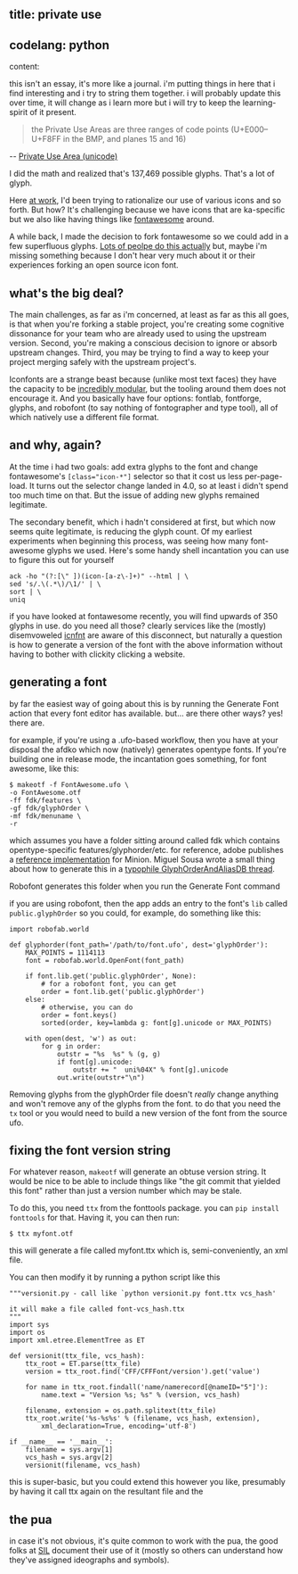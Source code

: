 title: private use
-
codelang: python
-
content:

this isn't an essay, it's more like a journal. i'm putting things in here that i find interesting and i try to string them together. i will probably update this over time, it will change as i learn more but i will try to keep the learning-spirit of it present.

> the Private Use Areas are three ranges of code points (U+E000–U+F8FF in the BMP, and planes 15 and 16)

-- [Private Use Area (unicode)](puawiki)

I did the math and realized that's 137,469 possible glyphs. That's a lot of glyph.

Here [at work](http://www.khanacademy.org/), I'd been trying to rationalize our use of various icons and so forth. But how? It's challenging because we have icons that are ka-specific but we also like having things like [fontawesome](http://fontawesome.io) around.

A while back, I made the decision to fork fontawesome so we could add in a few superfluous glyphs. [Lots of peolpe do this actually](https://github.com/FortAwesome/Font-Awesome/network) but, maybe i'm missing something because I don't hear very much about it or their experiences forking an open source icon font.

## what's the big deal?

The main challenges, as far as i'm concerned, at least as far as this all goes, is that when you're forking a stable project, you're creating some cognitive dissonance for your team who are already used to using the upstream version. Second, you're making a conscious decision to ignore or absorb upstream changes. Third, you may be trying to find a way to keep your project merging safely with the upstream project's.

Iconfonts are a strange beast because (unlike most text faces) they have the capacity to be [incredibly modular](http://icnfnt.com/), but the tooling around them does not encourage it. And you basically have four options: fontlab, fontforge, glyphs, and robofont (to say nothing of fontographer and type tool), all of which natively use a different file format.

## and why, again?

At the time i had two goals: add extra glyphs to the font and change fontawesome's `[class="icon-*"]` selector so that it cost us less per-page-load. It turns out the selector change landed in 4.0, so at least i didn't spend too much time on that. But the issue of adding new glyphs remained legitimate.

The secondary benefit, which i hadn't considered at first, but which now seems quite legitimate, is reducing the glyph count. Of my earliest experiments when beginning this process, was seeing how many font-awesome glyphs we used. Here's some handy shell incantation you can use to figure this out for yourself


    ack -ho "(?:[\" ])(icon-[a-z\-]+)" --html | \
    sed 's/.\(.*\)/\1/' | \
    sort | \
    uniq

if you have looked at fontawesome recently, you will find upwards of 350 glyphs in use. do you need all those? clearly services like the (mostly) disemvoweled [icnfnt](http://icnfnt.com/) are aware of this disconnect, but naturally a question is how to generate a version of the font with the above information without having to bother with clickity clicking a website.

## generating a font

by far the easiest way of going about this is by running the Generate Font action that every font editor has available. but... are there other ways? yes! there are.

for example, if you're using a .ufo-based workflow, then you have at your disposal the afdko which now (natively) generates opentype fonts. If you're building one in release mode, the incantation goes something, for font awesome, like this:


    $ makeotf -f FontAwesome.ufo \
    -o FontAwesome.otf
    -ff fdk/features \
    -gf fdk/glyphOrder \
    -mf fdk/menuname \
    -r

which assumes you have a folder sitting around called fdk which contains opentype-specific features/glyphorder/etc. for reference, adobe publishes a [reference implementation](http://download.macromedia.com/pub/developer/opentype/Example-Font-Sources.zip) for Minion. Miguel Sousa wrote a small thing about how to generate this in a [typophile GlyphOrderAndAliasDB thread](http://typophile.com/node/42076).

Robofont generates this folder when you run the Generate Font command

if you are using robofont, then the app adds an entry to the font's `lib` called `public.glyphOrder` so you could, for example, do something like this:


    import robofab.world

    def glyphorder(font_path='/path/to/font.ufo', dest='glyphOrder'):
        MAX_POINTS = 1114113
        font = robofab.world.OpenFont(font_path)

        if font.lib.get('public.glyphOrder', None):
            # for a robofont font, you can get
            order = font.lib.get('public.glyphOrder')
        else:
            # otherwise, you can do
            order = font.keys()
            sorted(order, key=lambda g: font[g].unicode or MAX_POINTS)

        with open(dest, 'w') as out:
            for g in order:
                outstr = "%s  %s" % (g, g)
                if font[g].unicode:
                    outstr += "  uni%04X" % font[g].unicode
                out.write(outstr+"\n")


Removing glyphs from the glyphOrder file doesn't *really* change anything and won't remove any of the glyphs from the font. to do that you need the `tx` tool or you would need to build a new version of the font from the source ufo.

## fixing the font version string

For whatever reason, `makeotf` will generate an obtuse version string. It would be nice to be able to include things like "the git commit that yielded this font" rather than just a version number which may be stale.

To do this, you need `ttx` from the fonttools package. you can `pip install fonttools` for that. Having it, you can then run:


    $ ttx myfont.otf


this will generate a file called myfont.ttx which is, semi-conveniently, an xml file.

You can then modify it by running a python script like this


    """versionit.py - call like `python versionit.py font.ttx vcs_hash'

    it will make a file called font-vcs_hash.ttx
    """
    import sys
    import os
    import xml.etree.ElementTree as ET

    def versionit(ttx_file, vcs_hash):
        ttx_root = ET.parse(ttx_file)
        version = ttx_root.find('CFF/CFFFont/version').get('value')

        for name in ttx_root.findall('name/namerecord[@nameID="5"]'):
            name.text = "Version %s; %s" % (version, vcs_hash)

        filename, extension = os.path.splitext(ttx_file)
        ttx_root.write('%s-%s%s' % (filename, vcs_hash, extension),
            xml_declaration=True, encoding='utf-8')

    if __name__ == '__main__':
        filename = sys.argv[1]
        vcs_hash = sys.argv[2]
        versionit(filename, vcs_hash)


this is super-basic, but you could extend this however you like, presumably by having it call ttx again on the resultant file and the

## the pua

in case it's not obvious, it's quite common to work with the pua, the good folks at [SIL](http://scripts.sil.org/cms/scripts/page.php?cat_id=UnicodePUA) document their use of it (mostly so others can understand how they've assigned ideographs and symbols).


[puawiki]: http://en.wikipedia.org/wiki/Private_Use_(Unicode)
